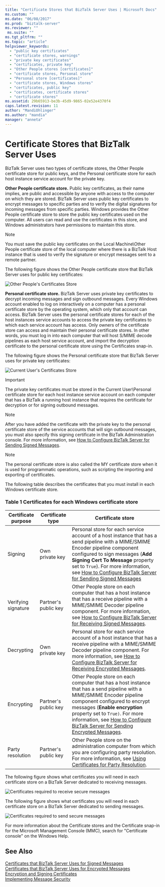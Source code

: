 ```yaml
---
title: "Certificate Stores that BizTalk Server Uses | Microsoft Docs"
ms.custom: ""
ms.date: "06/08/2017"
ms.prod: "biztalk-server"
ms.reviewer: ""
 ms.suite: ""
ms.tgt_pltfrm: ""
ms.topic: "article"
helpviewer_keywords: 
  - "public key certificates"
  - "certificate stores, warnings"
  - "private key certificates"
  - "certificates, private key"
  - "Other People stores [certificates]"
  - "certificate stores, Personal store"
  - "Personal store [certificates]"
  - "certificate stores, Windows stores"
  - "certificates, public key"
  - "certificates, certificate stores"
  - "certificate stores"
ms.assetid: 29b65913-be3b-45d9-9865-02e52e4370f4
caps.latest.revision: 11
author: "MandiOhlinger"
ms.author: "mandia"
manager: "anneta"
---
```

# Certificate Stores that BizTalk Server Uses
BizTalk Server uses two types of certificate stores, the Other People certificate store for public keys, and the Personal certificate store for each host instance service account for the private key.  
  
 **Other People certificate store.** Public key certificates, as their name implies, are public and accessible by anyone with access to the computer on which they are stored. BizTalk Server uses public key certificates to encrypt messages to specific parties and to verify the digital signatures for incoming messages from specific parties. Windows provides the Other People certificate store to store the public key certificates used on the computer. All users can read and use the certificates in this store, and Windows administrators have permissions to maintain this store.  
  
> [!NOTE]
>  You must save the public key certificates on the Local Machine\Other People certificate store of the local computer where there is a BizTalk Host instance that is used to verify the signature or encrypt messages sent to a remote partner.  
  
 The following figure shows the Other People certificate store that BizTalk Server uses for public key certificates:  
  
 ![Other People's Certificates Store](../core/media/bpi-sp-msgsec-otherpeoplecertstore.gif "BPI_SP_MSGSEC_OTHERPEOPLECERTSTORE")  
  
 **Personal certificate store.** BizTalk Server uses private key certificates to decrypt incoming messages and sign outbound messages. Every Windows account enabled to log on interactively on a computer has a personal certificate store by the operating system, which only that account can access. BizTalk Server uses the personal certificate stores for each of the host instances service accounts to access the private key certificates to which each service account has access. Only owners of the certificate store can access and maintain their personal certificate stores. In other words, you must log in into each computer that will host S/MIME decode pipelines as each host service account, and import the decryption certificate to the personal certificate store using the Certificates snap-in.  
  
 The following figure shows the Personal certificate store that BizTalk Server uses for private key certificates:  
  
 ![Current User's Certificates Store](../core/media/bpi-sp-msgsec-mystore.gif "BPI_SP_MSGSEC_MYSTORE")  
  
> [!IMPORTANT]
>  The private key certificates must be stored in the Current User\Personal certificate store for each host instance service account on each computer that has a BizTalk a running host instance that requires the certificate for decryption or for signing outbound messages.  
  
> [!NOTE]
>  After you have added the certificate with the private key to the personal certificate store of the service accounts that will sign outbound messages, you must also specify this signing certificate in the BizTalk Administration console. For more information, see [How to Configure BizTalk Server for Sending Signed Messages](../core/how-to-configure-biztalk-server-for-sending-signed-messages.md).  
  
> [!NOTE]
>  The personal certificate store is also called the MY certificate store when it is used for programmatic operations, such as scripting the importing and exporting of certificates.  
  
 The following table describes the certificates that you must install in each Windows certificate store.  
  
### Table 1 Certificates for each Windows certificate store  
  
|**Certificate purpose**|**Certificate type**|**Certificate store**|  
|-----------------------------|--------------------------|---------------------------|  
|Signing|Own private key|Personal store for each service account of a host instance that has a send pipeline with a MIME/SMIME Encoder pipeline component configured to sign messages (**Add Signing Cert To Message** property set to `True`). For more information, see [How to Configure BizTalk Server for Sending Signed Messages](../core/how-to-configure-biztalk-server-for-sending-signed-messages.md)|  
|Verifying signature|Partner's public key|Other People store on each computer that has a host instance that has a receive pipeline with a MIME/SMIME Decoder pipeline component. For more information, see [How to Configure BizTalk Server for Receiving Signed Messages](../core/how-to-configure-biztalk-server-for-receiving-signed-messages.md).|  
|Decrypting|Own private key|Personal store for each service account of a host instance that has a receive pipeline with a MIME/SMIME Decoder pipeline component. For more information, see [How to Configure BizTalk Server for Receiving Encrypted Messages](../core/how-to-configure-biztalk-server-for-receiving-encrypted-messages.md).|  
|Encrypting|Partner's public key|Other People store on each computer that has a host instance that has a send pipeline with a MIME/SMIME Encoder pipeline component configured to encrypt messages (**Enable encryption** property set to `True)`. For more information, see [How to Configure BizTalk Server for Sending Encrypted Messages](../core/how-to-configure-biztalk-server-for-sending-encrypted-messages.md).|  
|Party resolution|Partner's public key|Other People store on the administration computer from which you are configuring party resolution. For more information, see [Using Certificates for Party Resolution](../core/using-certificates-for-party-resolution.md).|  
  
 The following figure shows what certificates you will need in each certificate store on a BizTalk Server dedicated to receiving messages.  
  
 ![Certificates required to receive secure messages](../core/media/bpi-sp-msgsec-certmgmt-certstores-receive.gif "BPI_SP_MSGSEC_CertMgmt_CertStores_Receive")  
  
 The following figure shows what certificates you will need in each certificate store on a BizTalk Server dedicated to sending messages.  
  
 ![Certificates required to send secure messages](../core/media/bpi-sp-msgsec-certmgmt-certstores-send.gif "BPI_SP_MSGSEC_CertMgmt_CertStores_Send")  
  
 For more information about the Certificate stores and the Certificate snap-in for the Microsoft Management Console (MMC), search for "Certificate console" on the Windows Help.  
  
## See Also  
 [Certificates that BizTalk Server Uses for Signed Messages](../core/certificates-that-biztalk-server-uses-for-signed-messages.md)   
 [Certificates that BizTalk Server Uses for Encrypted Messages](../core/certificates-that-biztalk-server-uses-for-encrypted-messages.md)   
 [Encryption and Signing Certificates](../core/encryption-and-signing-certificates.md)   
 [Implementing Message Security](../core/implementing-message-security.md)